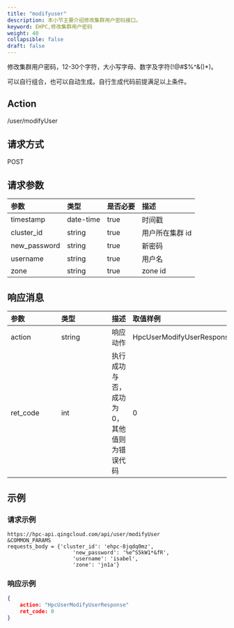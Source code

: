 ```yaml
---
title: "modifyuser"
description: 本小节主要介绍修改集群用户密码接口。 
keyword: EHPC,修改集群用户密码
weight: 40
collapsible: false
draft: false
---
```


修改集群用户密码，12-30个字符，大小写字母、数字及字符(!@#$%^&()*)。

可以自行组合，也可以自动生成。自行生成代码前提满足以上条件。

## Action

/user/modifyUser

## 请求方式

POST

## 请求参数

| 参数         | 类型      | 是否必要 | 描述            |
| :----------- | :-------- | :------- | :-------------- |
| timestamp    | date-time | true     | 时间戳          |
| cluster_id   | string    | true     | 用户所在集群 id |
| new_password | string    | true     | 新密码          |
| username     | string    | true     | 用户名          |
| zone         | string    | true     | zone id         |

## 响应消息

| <span style="display:inline-block;width:100px">参数</span> | <span style="display:inline-block;width:100px">类型</span> | 描述                                       | 取值样例                  |
| :--------------------------------------------------------- | :--------------------------------------------------------- | ------------------------------------------ | :------------------------ |
| action                                                     | string                                                     | 响应动作                                   | HpcUserModifyUserResponse |
| ret_code                                                   | int                                                        | 执行成功与否，成功为 0，其他值则为错误代码 | 0                         |

## 示例

### 请求示例

```url
https://hpc-api.qingcloud.com/api/user/modifyUser
&COMMON_PARAMS
requests_body = {'cluster_id': 'ehpc-8jqdq0mz',
                     'new_password': '%e^S5kW1*&fR',
                     'username': 'isabel',
                     'zone': 'jn1a'}
```

### 响应示例

```json
{
	action: "HpcUserModifyUserResponse"
	ret_code: 0
}
```
